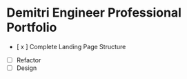 # Demitri Engineer Professional Portfolio

- [ x ] Complete Landing Page Structure
- [ ] Refactor
- [ ] Design
